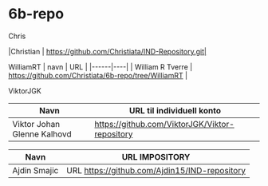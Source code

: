 # 6b-repo
Chris

|Christian | https://github.com/Christiata/IND-Repository.git|

 WilliamRT
| navn | URL |
|------|----|
| William R Tverre | https://github.com/Christiata/6b-repo/tree/WilliamRT |

ViktorJGK

|Navn|URL til individuell konto|
|----------|----------|
|Viktor Johan Glenne Kalhovd|https://github.com/ViktorJGK/Viktor-repository|

Navn| URL IMPOSITORY|
 |--------|--------|
 Ajdin Smajic | URL https://github.com/Ajdin15/IND-repository


